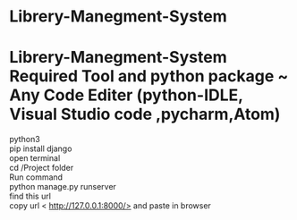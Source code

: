 # Librery-Manegment-System

# Librery-Manegment-System Required Tool and python package ~ Any Code Editer (python-IDLE, Visual Studio code ,pycharm,Atom)
 python3  <BR>
pip install django <br>
open terminal  <br>
cd /Project folder  <br>
Run command  <br>
python manage.py runserver  <br>
find this url <br>
copy url < http://127.0.0.1:8000/> and paste in browser  <br>
